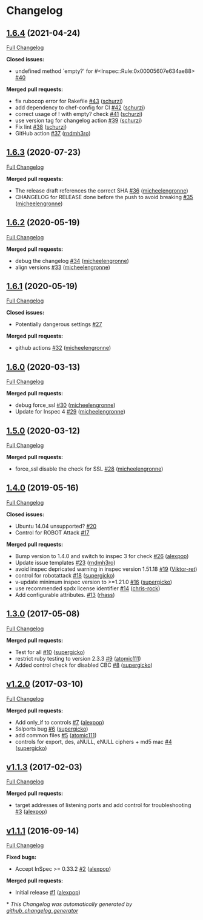 # Changelog

## [1.6.4](https://github.com/dev-sec/ssl-baseline/tree/1.6.4) (2021-04-24)

[Full Changelog](https://github.com/dev-sec/ssl-baseline/compare/1.6.3...1.6.4)

**Closed issues:**

- undefined method `empty?' for \#\<Inspec::Rule:0x00005607e634ae88\> [\#40](https://github.com/dev-sec/ssl-baseline/issues/40)

**Merged pull requests:**

- fix rubocop error for Rakefile [\#43](https://github.com/dev-sec/ssl-baseline/pull/43) ([schurzi](https://github.com/schurzi))
- add dependency to chef-config for CI [\#42](https://github.com/dev-sec/ssl-baseline/pull/42) ([schurzi](https://github.com/schurzi))
- correct usage of ! with empty? check [\#41](https://github.com/dev-sec/ssl-baseline/pull/41) ([schurzi](https://github.com/schurzi))
- use version tag for changelog action [\#39](https://github.com/dev-sec/ssl-baseline/pull/39) ([schurzi](https://github.com/schurzi))
- Fix lint [\#38](https://github.com/dev-sec/ssl-baseline/pull/38) ([schurzi](https://github.com/schurzi))
- GitHub action [\#37](https://github.com/dev-sec/ssl-baseline/pull/37) ([rndmh3ro](https://github.com/rndmh3ro))

## [1.6.3](https://github.com/dev-sec/ssl-baseline/tree/1.6.3) (2020-07-23)

[Full Changelog](https://github.com/dev-sec/ssl-baseline/compare/1.6.2...1.6.3)

**Merged pull requests:**

- The release draft references the correct SHA [\#36](https://github.com/dev-sec/ssl-baseline/pull/36) ([micheelengronne](https://github.com/micheelengronne))
- CHANGELOG for RELEASE done before the push to avoid breaking [\#35](https://github.com/dev-sec/ssl-baseline/pull/35) ([micheelengronne](https://github.com/micheelengronne))

## [1.6.2](https://github.com/dev-sec/ssl-baseline/tree/1.6.2) (2020-05-19)

[Full Changelog](https://github.com/dev-sec/ssl-baseline/compare/1.6.1...1.6.2)

**Merged pull requests:**

- debug the changelog [\#34](https://github.com/dev-sec/ssl-baseline/pull/34) ([micheelengronne](https://github.com/micheelengronne))
- align versions [\#33](https://github.com/dev-sec/ssl-baseline/pull/33) ([micheelengronne](https://github.com/micheelengronne))

## [1.6.1](https://github.com/dev-sec/ssl-baseline/tree/1.6.1) (2020-05-19)

[Full Changelog](https://github.com/dev-sec/ssl-baseline/compare/1.6.0...1.6.1)

**Closed issues:**

- Potentially dangerous settings [\#27](https://github.com/dev-sec/ssl-baseline/issues/27)

**Merged pull requests:**

- github actions [\#32](https://github.com/dev-sec/ssl-baseline/pull/32) ([micheelengronne](https://github.com/micheelengronne))

## [1.6.0](https://github.com/dev-sec/ssl-baseline/tree/1.6.0) (2020-03-13)

[Full Changelog](https://github.com/dev-sec/ssl-baseline/compare/1.5.0...1.6.0)

**Merged pull requests:**

- debug force\_ssl [\#30](https://github.com/dev-sec/ssl-baseline/pull/30) ([micheelengronne](https://github.com/micheelengronne))
- Update for Inspec 4 [\#29](https://github.com/dev-sec/ssl-baseline/pull/29) ([micheelengronne](https://github.com/micheelengronne))

## [1.5.0](https://github.com/dev-sec/ssl-baseline/tree/1.5.0) (2020-03-12)

[Full Changelog](https://github.com/dev-sec/ssl-baseline/compare/1.4.0...1.5.0)

**Merged pull requests:**

- force\_ssl disable the check for SSL [\#28](https://github.com/dev-sec/ssl-baseline/pull/28) ([micheelengronne](https://github.com/micheelengronne))

## [1.4.0](https://github.com/dev-sec/ssl-baseline/tree/1.4.0) (2019-05-16)

[Full Changelog](https://github.com/dev-sec/ssl-baseline/compare/1.3.0...1.4.0)

**Closed issues:**

- Ubuntu 14.04 unsupported? [\#20](https://github.com/dev-sec/ssl-baseline/issues/20)
- Control for ROBOT Attack [\#17](https://github.com/dev-sec/ssl-baseline/issues/17)

**Merged pull requests:**

- Bump version to 1.4.0 and switch to inspec 3 for check [\#26](https://github.com/dev-sec/ssl-baseline/pull/26) ([alexpop](https://github.com/alexpop))
- Update issue templates [\#23](https://github.com/dev-sec/ssl-baseline/pull/23) ([rndmh3ro](https://github.com/rndmh3ro))
- avoid inspec depricated warning in inspec version 1.51.18 [\#19](https://github.com/dev-sec/ssl-baseline/pull/19) ([Viktor-ret](https://github.com/Viktor-ret))
- control for robotattack [\#18](https://github.com/dev-sec/ssl-baseline/pull/18) ([supergicko](https://github.com/supergicko))
- v-update minimum inspec version to \>=1.21.0  [\#16](https://github.com/dev-sec/ssl-baseline/pull/16) ([supergicko](https://github.com/supergicko))
- use recommended spdx license identifier [\#14](https://github.com/dev-sec/ssl-baseline/pull/14) ([chris-rock](https://github.com/chris-rock))
- Add configurable attributes. [\#13](https://github.com/dev-sec/ssl-baseline/pull/13) ([rhass](https://github.com/rhass))

## [1.3.0](https://github.com/dev-sec/ssl-baseline/tree/1.3.0) (2017-05-08)

[Full Changelog](https://github.com/dev-sec/ssl-baseline/compare/v1.2.0...1.3.0)

**Merged pull requests:**

- Test for all [\#10](https://github.com/dev-sec/ssl-baseline/pull/10) ([supergicko](https://github.com/supergicko))
- restrict ruby testing to version 2.3.3 [\#9](https://github.com/dev-sec/ssl-baseline/pull/9) ([atomic111](https://github.com/atomic111))
- Added control check for disabled CBC [\#8](https://github.com/dev-sec/ssl-baseline/pull/8) ([supergicko](https://github.com/supergicko))

## [v1.2.0](https://github.com/dev-sec/ssl-baseline/tree/v1.2.0) (2017-03-10)

[Full Changelog](https://github.com/dev-sec/ssl-baseline/compare/v1.1.3...v1.2.0)

**Merged pull requests:**

- Add only\_if to controls [\#7](https://github.com/dev-sec/ssl-baseline/pull/7) ([alexpop](https://github.com/alexpop))
- Sslports bug [\#6](https://github.com/dev-sec/ssl-baseline/pull/6) ([supergicko](https://github.com/supergicko))
- add common files [\#5](https://github.com/dev-sec/ssl-baseline/pull/5) ([atomic111](https://github.com/atomic111))
- controls for export, des, aNULL, eNULL ciphers + md5 mac [\#4](https://github.com/dev-sec/ssl-baseline/pull/4) ([supergicko](https://github.com/supergicko))

## [v1.1.3](https://github.com/dev-sec/ssl-baseline/tree/v1.1.3) (2017-02-03)

[Full Changelog](https://github.com/dev-sec/ssl-baseline/compare/v1.1.1...v1.1.3)

**Merged pull requests:**

- target addresses of listening ports and add control for troubleshooting [\#3](https://github.com/dev-sec/ssl-baseline/pull/3) ([alexpop](https://github.com/alexpop))

## [v1.1.1](https://github.com/dev-sec/ssl-baseline/tree/v1.1.1) (2016-09-14)

[Full Changelog](https://github.com/dev-sec/ssl-baseline/compare/08492ded0dc353f8af232cb33ee07bf12580656d...v1.1.1)

**Fixed bugs:**

- Accept InSpec \>= 0.33.2 [\#2](https://github.com/dev-sec/ssl-baseline/pull/2) ([alexpop](https://github.com/alexpop))

**Merged pull requests:**

- Initial release [\#1](https://github.com/dev-sec/ssl-baseline/pull/1) ([alexpop](https://github.com/alexpop))



\* *This Changelog was automatically generated by [github_changelog_generator](https://github.com/github-changelog-generator/github-changelog-generator)*
